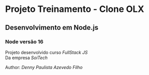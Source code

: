 # Projeto Treinamento - Clone OLX

## Desenvolvimento em Node.js

### Node versão 16

Projeto desenvolvido curso _FullStack JS_  
Da empresa _SoiTech_

Author: _Denny Paulista Azevedo Filho_
